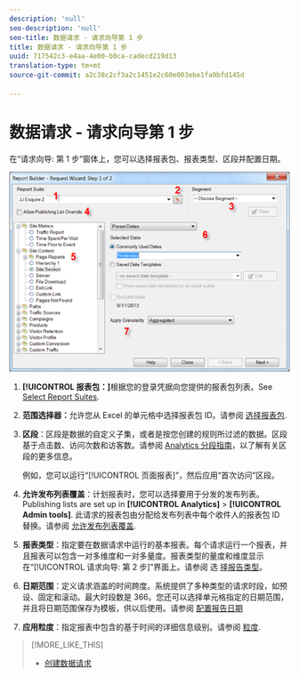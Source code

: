 ```yaml
---
description: 'null'
seo-description: 'null'
seo-title: 数据请求 - 请求向导第 1 步
title: 数据请求 - 请求向导第 1 步
uuid: 717542c3-e4aa-4e00-b0ca-cadecd219d13
translation-type: tm+mt
source-git-commit: a2c38c2cf3a2c1451e2c60e003ebe1fa9bfd145d

---
```



# 数据请求 - 请求向导第 1 步

在“请求向导: 第 1 步”窗体上，您可以选择报表包、报表类型、区段并配置日期。

![](assets/rw1_overview.png)

1. **[!UICONTROL 报表包：]**&#x200B;根据您的登录凭据向您提供的报表包列表。See [Select Report Suites](../../../analyze/report-builder/data-requests/selecting-report-suites/t-select-report-suites.md#task_59444416F6F042D1998217AE91580913).

1. **范围选择器：**&#x200B;允许您从 Excel 的单元格中选择报表包 ID。请参阅 [选择报表包](../../../analyze/report-builder/data-requests/selecting-report-suites/t-select-report-suites.md#task_59444416F6F042D1998217AE91580913).

1. **区段**：区段是数据的自定义子集，或者是按您创建的规则所过滤的数据。区段基于点击数、访问次数和访客数。请参阅 [Analytics 分段指南](https://marketing.adobe.com/resources/help/en_US/analytics/segment/)，以了解有关区段的更多信息。

   例如，您可以运行“[!UICONTROL 页面报表]”，然后应用“首次访问”区段。

1. **允许发布列表覆盖**：计划报表时，您可以选择要用于分发的发布列表。Publishing lists are set up in **[!UICONTROL Analytics]** &gt; **[!UICONTROL Admin tools]**. 此请求的报表包由分配给发布列表中每个收件人的报表包 ID 替换。请参阅 [允许发布列表覆盖](../../../analyze/report-builder/data-requests/allow-publishing-list-overrides.md#concept_BCB19A20DC4B4B8D984F9670EE018D8C).

1. **报表类型**：指定要在数据请求中运行的基本报表。每个请求运行一个报表，并且报表可以包含一对多维度和一对多量度。报表类型的量度和维度显示在“[!UICONTROL 请求向导: 第 2 步]”界面上。请参阅 选 [择报告类型](../../../analyze/report-builder/data-requests/c-report-types/select-report-types.md#concept_C711B27E6FB64C18AC564EE142FC7EFC)。

1. **日期范围**：定义请求涵盖的时间跨度。系统提供了多种类型的请求时段，如预设、固定和滚动。最大时段数是 366。您还可以选择单元格指定的日期范围，并且将日期范围保存为模板，供以后使用。请参阅 [配置报告日期](../../../analyze/report-builder/data-requests/configuring-report-dates/custom-calendar.md)

1. **应用粒度**：指定报表中包含的基于时间的详细信息级别。请参阅 [粒度](../../../analyze/report-builder/data-requests/configuring-report-dates/granularity.md#concept_A13CBA2962E24FF882456135431B7ADB).

>[!MORE_LIKE_THIS]
>
>* [创建数据请求](/help/analyze/report-builder/data-requests/t-create-a-data-request.md)